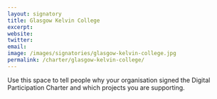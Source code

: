 ```yaml
---
layout: signatory
title: Glasgow Kelvin College
excerpt: 
website: 
twitter: 
email: 
image: /images/signatories/glasgow-kelvin-college.jpg
permalink: /charter/glasgow-kelvin-college/
---
```


Use this space to tell people why your organisation signed the Digital Participation Charter and which projects you are supporting.